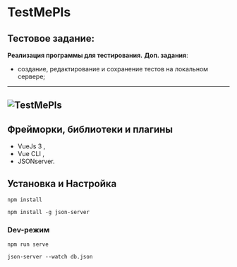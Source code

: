 # TestMePls
## Тестовое задание:
__Реализация программы для тестирования.__
__Доп. задания__:
 - создание, редактирование и сохранение тестов на локальном сервере;
---
![TestMePls](https://user-images.githubusercontent.com/38442573/121922713-e2b54c00-cd42-11eb-801c-07de86db286e.jpg)
---
## Фрейморки, библиотеки и плагины
- VueJs 3 , 
- Vue CLI ,
- JSONserver.

## Установка и Настройка

```
npm install
```

```
npm install -g json-server
```
### Dev-режим


```
npm run serve
```

```
json-server --watch db.json
```
